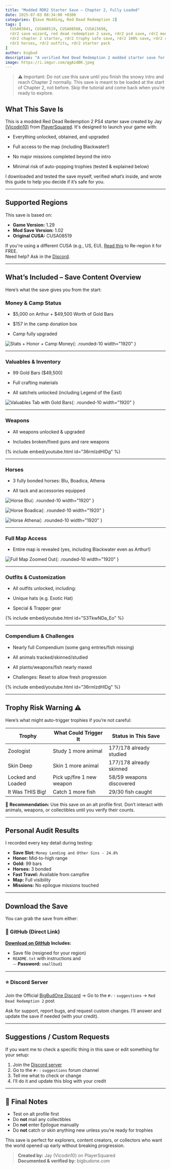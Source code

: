 ```yaml
---
title: "Modded RDR2 Starter Save – Chapter 2, Fully Loaded"
date: 2025-07-03 08:34:00 +0300
categories: [Save Modding, Red Dead Redemption 2]
tags: [
  CUSA03041, CUSA08519, CUSA08568, CUSA15698,
  rdr2 save wizard, red dead redemption 2 save, rdr2 ps4 save, rdr2 modded save,
  rdr2 chapter 2 starter, rdr2 trophy safe save, rdr2 100% save, rdr2 compendium,
  rdr2 horses, rdr2 outfits, rdr2 starter pack
]
author: bigbud
description: "A verified Red Dead Redemption 2 modded starter save for PS4 with full map access, max inventory, and low trophy risk. Created by Jay (Vicodin10), tested and documented by bigbudone."
image: https://i.imgur.com/qgAzdBK.jpeg
---
```


> ⚠️ Important: Do not use this save until you finish the snowy intro and reach Chapter 2 normally. This save is meant to be loaded at the start of Chapter 2, not before. Skip the tutorial and come back when you’re ready to explore.

## What This Save Is
This is a modded Red Dead Redemption 2 PS4 starter save created by Jay [(Vicodin10)](https://playersquared.com/members/jay.50/) from [PlayerSquared](https://playersquared.com/forums/37-ps4-trophies-game-saves/6339-red-dead-redemption-2-modded-starter.html). It's designed to launch your game with:

- Everything unlocked, obtained, and upgraded

- Full access to the map (including Blackwater!)

- No major missions completed beyond the intro

- Minimal risk of auto-popping trophies (tested & explained below)

I downloaded and tested the save myself, verified what’s inside, and wrote this guide to help you decide if it’s safe for you.

---

## Supported Regions

This save is based on:

- **Game Version:** 1.29  
- **Mod Save Version:** 1.02  
- **Original CUSA:** CUSA08519

If you're using a different CUSA (e.g., US, EU), [Read this](https://bigbudone.com/posts/free-alternatives-to-save-wizard/) to Re-region it for FREE.  
Need help? Ask in the [Discord](https://discord.gg/EnAD7qUGc6).

---

## What’s Included – Save Content Overview

Here’s what the save gives you from the start:

### Money & Camp Status

- $5,000 on Arthur + $49,500 Worth of Gold Bars

- $157 in the camp donation box

- Camp fully upgraded

![Stats + Honor + Camp Money](https://i.imgur.com/0VatDCd.jpeg){: .rounded-10 width="1920" }

---

### Valuables & Inventory

- 99 Gold Bars ($49,500)

- Full crafting materials

- All satchels unlocked (including Legend of the East)

![Valuables Tab with Gold Bars](https://i.imgur.com/0Wizsx9.jpeg){: .rounded-10 width="1920" }

---

### Weapons

- All weapons unlocked & upgraded

- Includes broken/fixed guns and rare weapons

{% include embed/youtube.html id="36rmlzdHlDg" %}

---

### Horses

- 3 fully bonded horses: Blu, Boadica, Athena

- All tack and accessories equipped


![Horse Blu](https://i.imgur.com/qQj9MQe.jpeg){: .rounded-10 width="1920" }

![Horse Boadica](https://i.imgur.com/dODPQl7.jpeg){: .rounded-10 width="1920" }

![Horse Athena](https://i.imgur.com/vidZLR4.jpeg){: .rounded-10 width="1920" }

---

### Full Map Access

- Entire map is revealed (yes, including Blackwater even as Arthur!)


![Full Map Zoomed Out](https://i.imgur.com/OLnaas9.jpeg){: .rounded-10 width="1920" }

---

### Outfits & Customization

- All outfits unlocked, including:

 - Unique hats (e.g. Exotic Hat)

 - Special & Trapper gear

{% include embed/youtube.html id="S3TkwNDa_Eo" %}

---

### Compendium & Challenges

- Nearly full Compendium (some gang entries/fish missing)

- All animals tracked/skinned/studied

- All plants/weapons/fish nearly maxed

- Challenges: Reset to allow fresh progression

{% include embed/youtube.html id="36rmlzdHlDg" %}

---

## Trophy Risk Warning ⚠️

Here’s what might auto-trigger trophies if you’re not careful:

| Trophy             | What Could Trigger It         | Status in This Save            |
|--------------------|-------------------------------|--------------------------------|
| Zoologist          | Study 1 more animal           | 177/178 already studied        |
| Skin Deep          | Skin 1 more animal            | 177/178 already skinned        |
| Locked and Loaded  | Pick up/fire 1 new weapon     | 58/59 weapons discovered       |
| It Was THIS Big!   | Catch 1 more fish             | 29/30 fish caught              |

🛑 **Recommendation:** Use this save on an alt profile first. Don’t interact with animals, weapons, or collectibles until you verify their counts.

---

## Personal Audit Results

I recorded every key detail during testing:

- **Save Slot:** `Money Lending and Other Sins - 24.8%`  
- **Honor:** Mid-to-high range
- **Gold:** 99 bars  
- **Horses:** 3 bonded  
- **Fast Travel:** Available from campfire 
- **Map:** Full visibility  
- **Missions:** No epilogue missions touched  

---

## Download the Save

You can grab the save from either:

### 💾 GitHub (Direct Link)

**[Download on GitHub](https://github.com/VisionTQ/save-archive/tree/b67760abb04bc4a446f10885ef5c8977a6917bf5/RDR2)**
**Includes:**
- Save file (resigned for your region)
- `README.txt` with instructions and  
  ⏤ **Password:** `smallbud1`

---

### ⭐ Discord Server

Join the Official [BigBudOne Discord](https://discord.gg/EnAD7qUGc6) → Go to the `#💡︱suggestions` → `Red Dead Redemption 2` post

Ask for support, report bugs, and request custom changes. I’ll answer and update the save if needed (with your credit).

---

## Suggestions / Custom Requests

If you want me to check a specific thing in this save or edit something for your setup:

1. Join the [Discord server](https://discord.gg/EnAD7qUGc6)
2. Go to the `#💡︱suggestions` forum channel
3. Tell me what to check or change
4. I’ll do it and update this blog with your credit

---

## 📌 Final Notes

- Test on alt profile first  
- Do **not** mail any collectibles  
- Do **not** enter Epilogue manually  
- Do **not** catch or skin anything new unless you’re ready for trophies  

This save is perfect for explorers, content creators, or collectors who want the world opened up early without breaking progression.

> **Created by:** Jay (Vicodin10) on PlayerSquared  
> **Documented & verified by:** bigbudone.com 
